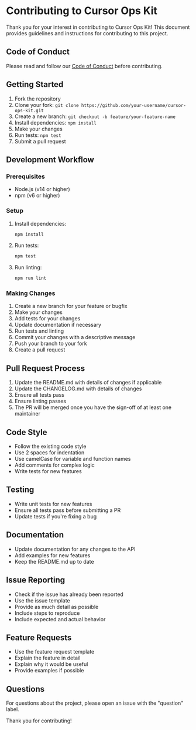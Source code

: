 # Contributing to Cursor Ops Kit

Thank you for your interest in contributing to Cursor Ops Kit! This document provides guidelines and instructions for contributing to this project.

## Code of Conduct

Please read and follow our [Code of Conduct](CODE_OF_CONDUCT.md) before contributing.

## Getting Started

1. Fork the repository
2. Clone your fork: `git clone https://github.com/your-username/cursor-ops-kit.git`
3. Create a new branch: `git checkout -b feature/your-feature-name`
4. Install dependencies: `npm install`
5. Make your changes
6. Run tests: `npm test`
7. Submit a pull request

## Development Workflow

### Prerequisites

- Node.js (v14 or higher)
- npm (v6 or higher)

### Setup

1. Install dependencies:
   ```bash
   npm install
   ```

2. Run tests:
   ```bash
   npm test
   ```

3. Run linting:
   ```bash
   npm run lint
   ```

### Making Changes

1. Create a new branch for your feature or bugfix
2. Make your changes
3. Add tests for your changes
4. Update documentation if necessary
5. Run tests and linting
6. Commit your changes with a descriptive message
7. Push your branch to your fork
8. Create a pull request

## Pull Request Process

1. Update the README.md with details of changes if applicable
2. Update the CHANGELOG.md with details of changes
3. Ensure all tests pass
4. Ensure linting passes
5. The PR will be merged once you have the sign-off of at least one maintainer

## Code Style

- Follow the existing code style
- Use 2 spaces for indentation
- Use camelCase for variable and function names
- Add comments for complex logic
- Write tests for new features

## Testing

- Write unit tests for new features
- Ensure all tests pass before submitting a PR
- Update tests if you're fixing a bug

## Documentation

- Update documentation for any changes to the API
- Add examples for new features
- Keep the README.md up to date

## Issue Reporting

- Check if the issue has already been reported
- Use the issue template
- Provide as much detail as possible
- Include steps to reproduce
- Include expected and actual behavior

## Feature Requests

- Use the feature request template
- Explain the feature in detail
- Explain why it would be useful
- Provide examples if possible

## Questions

For questions about the project, please open an issue with the "question" label.

Thank you for contributing! 